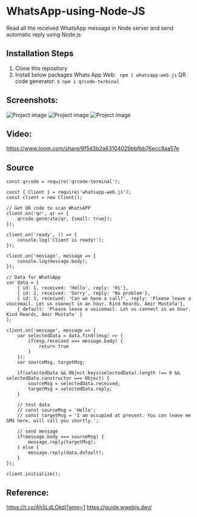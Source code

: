 # WhatsApp-using-Node-JS

Read all the received WhatsApp message in Node server and send automatic reply using Node.js

## Installation Steps

1. Clone this repository
2. Install below packages
   Whats App Web: ```  npm i whatsapp-web.js ```
   QR code generator:  ``` $ npm i qrcode-terminal ```

## Screenshots:
<img src='https://user-images.githubusercontent.com/15896579/132215861-5319407d-b446-4d96-866b-4c21e26886d7.png' alt="Project image"/>
<img src='https://user-images.githubusercontent.com/15896579/132215816-aa05b5b1-3ce3-44c6-8a66-e35fd1278bb0.png' alt="Project image"/>
<img src='https://user-images.githubusercontent.com/15896579/132215764-3a80e6b9-9589-477f-b577-4e0db0e7171c.png' alt="Project image"/>


## Video:
https://www.loom.com/share/9f5d3b2a63104029bbfbb76ecc9aa57e

## Source

```
const qrcode = require('qrcode-terminal');

const { Client } = require('whatsapp-web.js');
const client = new Client();

// Get QR code to scan WhatsAPP
client.on('qr', qr => {
    qrcode.generate(qr, {small: true});
});

client.on('ready', () => {
    console.log('Client is ready!');
});

client.on('message', message => {
	console.log(message.body);
});

// Data for WhatsApp
var data = [
    { id: 1, received: 'Hello', reply: 'Hi'},
    { id: 2, received: 'Sorry', reply: 'No problem'},
    { id: 3, received: 'Can we have a call?', reply: 'Please leave a voicemail. Let us connect in an hour. Kind Reards, Amir Mustafa'},
    { default: 'Please leave a voicemail. Let us connect in an hour. Kind Reards, Amir Mustafa' }
];

client.on('message', message => {
    var selectedData = data.find((msg) => {
        if(msg.received === message.body) {
            return true
        }
    });
    var sourceMsg, targetMsg;
    
    if(selectedData && Object.keys(selectedData).length !== 0 && selectedData.constructor === Object) {
        sourceMsg = selectedData.received;
        targetMsg = selectedData.reply;
    }

    // test data
    // const sourceMsg = 'Hello';
    // const targetMsg = 'I am occupied at present. You can leave me SMS here, will call you shortly.';

    // send message
	if(message.body === sourceMsg) {
		message.reply(targetMsg);
	} else {
        message.reply(data.default);
    }
});

client.initialize();
```

## Reference:
https://t.co/Ah5LdLOkdj?amp=1
https://guide.wwebjs.dev/


